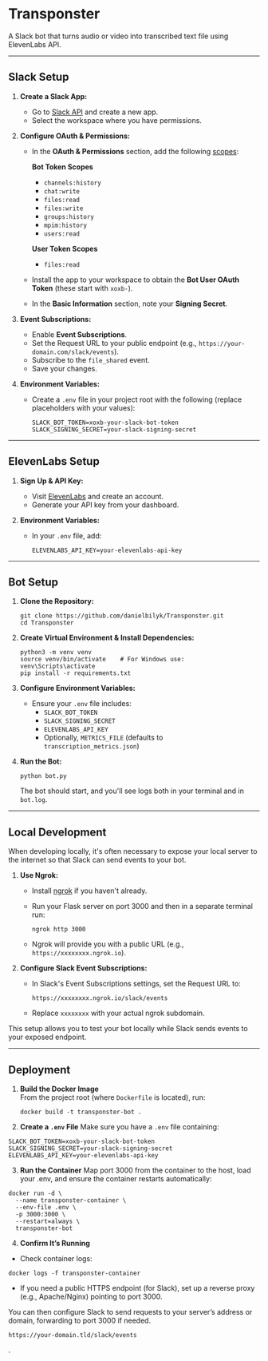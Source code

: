 # Transponster

A Slack bot that turns audio or video into transcribed text file using ElevenLabs API.

---

## Slack Setup

1. **Create a Slack App:**
   - Go to [Slack API](https://api.slack.com/apps) and create a new app.
   - Select the workspace where you have permissions.

2. **Configure OAuth & Permissions:**
   - In the **OAuth & Permissions** section, add the following [scopes](https://api.slack.com/scopes):

     **Bot Token Scopes**  
     - `channels:history`  
     - `chat:write`
     - `files:read`
     - `files:write`
     - `groups:history`
     - `mpim:history`
     - `users:read`

     **User Token Scopes**
     - `files:read`

   - Install the app to your workspace to obtain the **Bot User OAuth Token** (these start with `xoxb-`).
   - In the **Basic Information** section, note your **Signing Secret**.

3. **Event Subscriptions:**
   - Enable **Event Subscriptions**.
   - Set the Request URL to your public endpoint (e.g., `https://your-domain.com/slack/events`).
   - Subscribe to the `file_shared` event.
   - Save your changes.

4. **Environment Variables:**
   - Create a `.env` file in your project root with the following (replace placeholders with your values):

     ```
     SLACK_BOT_TOKEN=xoxb-your-slack-bot-token
     SLACK_SIGNING_SECRET=your-slack-signing-secret
     ```

---

## ElevenLabs Setup

1. **Sign Up & API Key:**
   - Visit [ElevenLabs](https://elevenlabs.io) and create an account.
   - Generate your API key from your dashboard.

2. **Environment Variables:**
   - In your `.env` file, add:

     ```
     ELEVENLABS_API_KEY=your-elevenlabs-api-key
     ```

---

## Bot Setup

1. **Clone the Repository:**

   ```
   git clone https://github.com/danielbilyk/Transponster.git
   cd Transponster
   ```

2. **Create Virtual Environment & Install Dependencies:**

   ```
   python3 -m venv venv
   source venv/bin/activate    # For Windows use: venv\Scripts\activate
   pip install -r requirements.txt
   ```

3. **Configure Environment Variables:**
   - Ensure your `.env` file includes:
     - `SLACK_BOT_TOKEN`
     - `SLACK_SIGNING_SECRET`
     - `ELEVENLABS_API_KEY`
     - Optionally, `METRICS_FILE` (defaults to `transcription_metrics.json`)

4. **Run the Bot:**

   ```
   python bot.py
   ```

   The bot should start, and you'll see logs both in your terminal and in `bot.log`.

---

## Local Development

When developing locally, it's often necessary to expose your local server to the internet so that Slack can send events to your bot.

1. **Use Ngrok:**
   - Install [ngrok](https://ngrok.com/) if you haven't already.
   - Run your Flask server on port 3000 and then in a separate terminal run:
   
     ```
     ngrok http 3000
     ```
     
   - Ngrok will provide you with a public URL (e.g., `https://xxxxxxxx.ngrok.io`).

2. **Configure Slack Event Subscriptions:**
   - In Slack's Event Subscriptions settings, set the Request URL to:
     
     ```
     https://xxxxxxxx.ngrok.io/slack/events
     ```
     
   - Replace `xxxxxxxx` with your actual ngrok subdomain.
   
This setup allows you to test your bot locally while Slack sends events to your exposed endpoint.

---

## Deployment

1. **Build the Docker Image**  
   From the project root (where `Dockerfile` is located), run:
   ```
   docker build -t transponster-bot .
   ```

2. **Create a `.env` File**
Make sure you have a `.env` file containing:
```
SLACK_BOT_TOKEN=xoxb-your-slack-bot-token
SLACK_SIGNING_SECRET=your-slack-signing-secret
ELEVENLABS_API_KEY=your-elevenlabs-api-key
```

3. **Run the Container**
Map port 3000 from the container to the host, load your .env, and ensure the container restarts automatically:
```
docker run -d \
  --name transponster-container \
  --env-file .env \
  -p 3000:3000 \
  --restart=always \
  transponster-bot
```

4. **Confirm It’s Running**
- Check container logs:
```
docker logs -f transponster-container
```
- If you need a public HTTPS endpoint (for Slack), set up a reverse proxy (e.g., Apache/Nginx) pointing to port 3000.

You can then configure Slack to send requests to your server’s address or domain, forwarding to port 3000 if needed.
```
https://your-domain.tld/slack/events
```
.